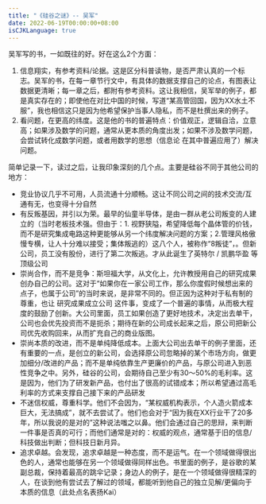 ```yaml
---
title: "《硅谷之谜》-- 吴军"
date: 2022-06-19T00:00:00+08:00
isCJKLanguage: true
---
```


吴军写的书，一如既往的好。好在这么2个方面：

1. 信息翔实，有参考资料/论据。这是区分科普读物，是否严肃认真的一个标志。吴军的书，在每一章节行文中，有具体的数据支撑自己的论点，有图表让数据更清晰；每一章之后，都附有参考资料。这让我相信，吴军举的例子，都是真实存在的；即使他在对比中国的时候，写道“某高管回国，因为XX水土不服”，我也相信这只是因为他希望保护当事人隐私，而不是杜撰出来的例子。
2. 看问题，在更高的纬度。这是他的书的普遍特点：价值观正，逻辑自洽，立意高；如果涉及数学的问题，通常从更本质的角度出发；如果不涉及数学问题，会尝试转化成数学问题，或者用数学的思想（信息论 在其中普遍应用了）解决问题。

简单记录一下，读过之后，让我印象深刻的几个点。主要是硅谷不同于其他公司的地方：

- 竞业协议几乎不可用，人员流通十分顺畅。这让不同公司之间的技术交流/互通有无，也变得十分自然
- 有反叛基因，并引以为荣。最早的仙童半导体，是由一群从老公司叛变的人建立的（当时老板技术强。但由于：1. 视野狭隘，希望降低每个晶体管的价钱，而不是研究集成电路这种更能够从另一个纬度解决问题的方案；2.管理风格傲慢专横，让人十分难以接受；集体叛逃的）这八个人，被称作“8叛徒”，。但新公司，员工没有股份，进行了第二次叛逃。才从此诞生了英特尔 / 凯鹏华盈 等顶级公司
- 崇尚合作，而不是竞争：斯坦福大学，从文化上，允许教授用自己的研究成果创办自己的公司。这对于“如果你在一家公司工作，那么你度假时候想出来的点子，也属于公司”的当时来说，是非常不同的。但正因为这种对于私有制的尊重，也让 研究成果成立公司 这件事，变成了一个普遍的事情，从而极大程度的鼓励了创新。大公司里面，员工如果创造了更好地技术，决定出去单干，公司也会优先投资而不是扼杀；期待在新的公司成长起来之后，原公司把新公司优先收购回来，从而扩充自己的商业版图。
- 崇尚本质的改进，而不是单纯降低成本。上面大公司出去单干的例子里面，还有重要的一点，是创立的新公司，会选择原公司忽略掉的某个市场方向，做更加细分/改进的产品；而不是单纯依靠生产更廉价的产品，与原公司进入到恶性竞争之中。另外，硅谷的公司，会期待自己至少有30～50%的毛利率。这是因为，他们为了研发新产品，也付出了很高的试错成本；所以希望通过高毛利率的方式来支撑自己接下来的产品研发
- 不迷信权威，尊重科学。他们不会因为，“某权威机构表示，个人造火箭成本巨大，无法搞成”，就不去尝试了。他们也会对于“因为我在XX行业干了20多年，所以我说的是对的”这种说法嗤之以鼻。他们会通过自己的思辩，来判断一件事是否真的可行；而他们通常是对的：权威的观点，通常基于旧的信息/科技做出判断；但科技日新月异。
- 追求卓越。会发现，追求卓越是一种态度，而不是运气。在一个领域做得很出色的人，通常也能够在另一个领域做得同样出色。书里面的例子，是谷歌的某副总裁，保持着最高的跳伞记录；身边人的例子，是在一个领域做得很精深的人，在谈到他有尝试去了解过的领域，都能听到他自己的独立见解/更偏向于本质的信息（此处点名表扬Kai）